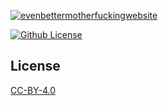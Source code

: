 [![evenbettermotherfuckingwebsite](http://setetres.s3.amazonaws.com/setetres.st/img/share-ebmfw.png?v=1&raw=true)](http://evenbettermotherfucking.website)

[![Github License](https://img.shields.io/github/license/setetres/evenbettermotherfuckingwebsite.svg)](https://github.com/setetres/evenbettermotherfuckingwebsite/blob/master/LICENSE)

License
-------

[CC-BY-4.0]

[http://evenbettermotherfucking.website]: http://evenbettermotherfucking.website
[CC-BY-4.0]: http://creativecommons.org/licenses/by/4.0
